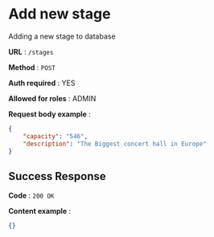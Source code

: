 # Add new stage

Adding a new stage to database

**URL** : `/stages`

**Method** : `POST`

**Auth required** : YES

**Allowed for roles** : ADMIN

**Request body example** :

```json
{
    "capacity": "546",
    "description": "The Biggest concert hall in Europe"
}
```

## Success Response
**Code** : `200 OK`

**Content example** : 

```json
{}
```